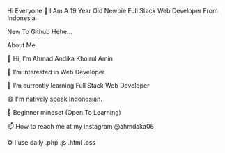 Hi Everyone 👋
I Am A 19 Year Old Newbie Full Stack Web Developer From Indonesia.

New To Github Hehe...

About Me

👋 Hi, I’m Ahmad Andika Khoirul Amin

👀 I’m interested in Web Developer

🌱 I’m currently learning Full Stack Web Developer

😄 I'm natively speak Indonesian.

🍎 Beginner mindset (Open To Learning)

📫 How to reach me at my instagram @ahmdaka06

⚙️ I use daily .php .js .html .css 

<!-- ![Anurag's GitHub stats](https://github-readme-stats.vercel.app/api?username=ahmdaka06&show_icons=true&theme=dracula)

## [![Top Langs](https://github-readme-stats.vercel.app/api/top-langs/?username=ahmdaka06&show_icons=true&theme=dracula)]
